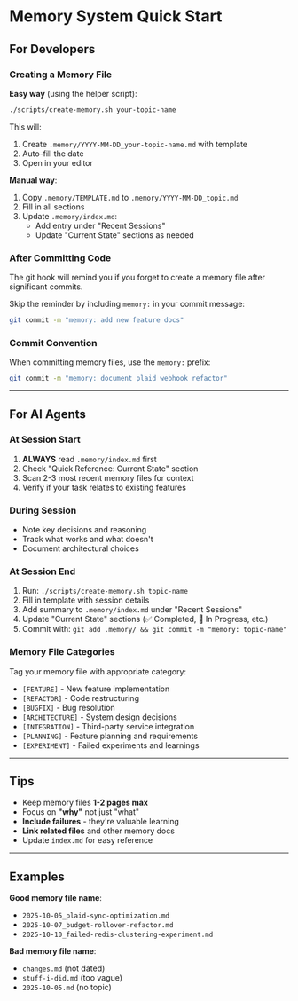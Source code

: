 # Memory System Quick Start

## For Developers

### Creating a Memory File

**Easy way** (using the helper script):
```bash
./scripts/create-memory.sh your-topic-name
```

This will:
1. Create `.memory/YYYY-MM-DD_your-topic-name.md` with template
2. Auto-fill the date
3. Open in your editor

**Manual way**:
1. Copy `.memory/TEMPLATE.md` to `.memory/YYYY-MM-DD_topic.md`
2. Fill in all sections
3. Update `.memory/index.md`:
   - Add entry under "Recent Sessions"
   - Update "Current State" sections as needed

### After Committing Code

The git hook will remind you if you forget to create a memory file after significant commits.

Skip the reminder by including `memory:` in your commit message:
```bash
git commit -m "memory: add new feature docs"
```

### Commit Convention

When committing memory files, use the `memory:` prefix:
```bash
git commit -m "memory: document plaid webhook refactor"
```

---

## For AI Agents

### At Session Start

1. **ALWAYS** read `.memory/index.md` first
2. Check "Quick Reference: Current State" section
3. Scan 2-3 most recent memory files for context
4. Verify if your task relates to existing features

### During Session

- Note key decisions and reasoning
- Track what works and what doesn't
- Document architectural choices

### At Session End

1. Run: `./scripts/create-memory.sh topic-name`
2. Fill in template with session details
3. Add summary to `.memory/index.md` under "Recent Sessions"
4. Update "Current State" sections (✅ Completed, 🚧 In Progress, etc.)
5. Commit with: `git add .memory/ && git commit -m "memory: topic-name"`

### Memory File Categories

Tag your memory file with appropriate category:

- `[FEATURE]` - New feature implementation
- `[REFACTOR]` - Code restructuring
- `[BUGFIX]` - Bug resolution
- `[ARCHITECTURE]` - System design decisions
- `[INTEGRATION]` - Third-party service integration
- `[PLANNING]` - Feature planning and requirements
- `[EXPERIMENT]` - Failed experiments and learnings

---

## Tips

- Keep memory files **1-2 pages max**
- Focus on **"why"** not just "what"
- **Include failures** - they're valuable learning
- **Link related files** and other memory docs
- Update `index.md` for easy reference

---

## Examples

**Good memory file name**:
- `2025-10-05_plaid-sync-optimization.md`
- `2025-10-07_budget-rollover-refactor.md`
- `2025-10-10_failed-redis-clustering-experiment.md`

**Bad memory file name**:
- `changes.md` (not dated)
- `stuff-i-did.md` (too vague)
- `2025-10-05.md` (no topic)
